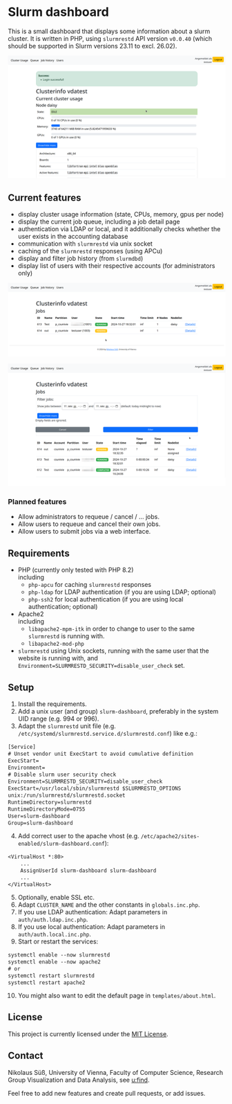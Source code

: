 # Slurm dashboard
This is a small dashboard that displays some information about a slurm cluster. It is written in PHP, using `slurmrestd` API version `v0.0.40` (which should be supported in Slurm versions 23.11 to excl. 26.02).

![Resource overview](./imgs/resources.png?raw=true "Resource overview")

## Current features
- display cluster usage information (state, CPUs, memory, gpus per node)
- display the current job queue, including a job detail page
- authentication via LDAP or local, and it additionally checks whether the user exists in the accounting database
- communication with `slurmrestd` via unix socket
- caching of the `slurmrestd` responses (using APCu)
- display and filter job history (from `slurmdbd`)
- display list of users with their respective accounts (for administrators only)

![Job queue](./imgs/queue.png?raw=true "Job queue")

![Job history](./imgs/job_history.png?raw=true "Job history")

### Planned features
- Allow administrators to requeue / cancel / ... jobs.
- Allow users to requeue and cancel their own jobs.
- Allow users to submit jobs via a web interface.

## Requirements
- PHP (currently only tested with PHP 8.2)<br>
  including
  - `php-apcu` for caching `slurmrestd` responses
  - `php-ldap` for LDAP authentication (if you are using LDAP; optional)
  - `php-ssh2` for local authentication (if you are using local authentication; optional)
- Apache2<br>
  including
  - `libapache2-mpm-itk` in order to change to user to the same `slurmrestd` is running with.
  - `libapache2-mod-php`
- `slurmrestd` using Unix sockets, running with the same user that the website is running with, and `Environment=SLURMRESTD_SECURITY=disable_user_check` set.

## Setup
1. Install the requirements.
2. Add a unix user (and group) `slurm-dashboard`, preferably in the system UID range (e.g. 994 or 996).
3. Adapt the `slurmrestd` unit file (e.g. `/etc/systemd/slurmrestd.service.d/slurmrestd.conf`) like e.g.:
```
[Service]
# Unset vendor unit ExecStart to avoid cumulative definition
ExecStart=
Environment=
# Disable slurm user security check
Environment=SLURMRESTD_SECURITY=disable_user_check
ExecStart=/usr/local/sbin/slurmrestd $SLURMRESTD_OPTIONS unix:/run/slurmrestd/slurmrestd.socket
RuntimeDirectory=slurmrestd
RuntimeDirectoryMode=0755
User=slurm-dashboard
Group=slurm-dashboard
```
4. Add correct user to the apache vhost (e.g. `/etc/apache2/sites-enabled/slurm-dashboard.conf`):
```
<VirtualHost *:80>
    ...
    AssignUserId slurm-dashboard slurm-dashboard
    ...
</VirtualHost>
```
5. Optionally, enable SSL etc.
6. Adapt `CLUSTER_NAME` and the other constants in `globals.inc.php`.
7. If you use LDAP authentication: Adapt parameters in `auth/auth.ldap.inc.php`.
8. If you use local authentication: Adapt parameters in `auth/auth.local.inc.php`.
9. Start or restart the services:
```
systemctl enable --now slurmrestd
systemctl enable --now apache2
# or
systemctl restart slurmrestd
systemctl restart apache2
```
10. You might also want to edit the default page in `templates/about.html`.

## License
This project is currently licensed under the [MIT License](https://github.com/nikolaussuess/slurm-dashboard/blob/master/LICENSE).

## Contact
Nikolaus Süß, University of Vienna, Faculty of Computer Science, Research Group Visualization and Data Analysis, see <a href="https://ufind.univie.ac.at/de/person.html?id=109904">u:find</a>.

Feel free to add new features and create pull requests, or add issues.